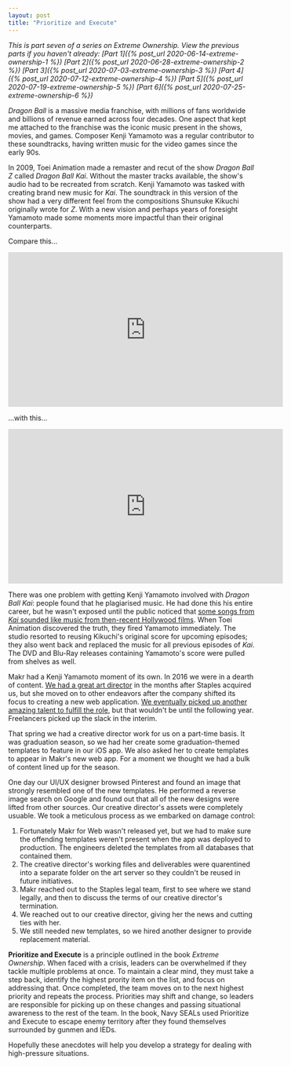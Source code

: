 ```yaml
---
layout: post
title: "Prioritize and Execute"
---
```


_This is part seven of a series on Extreme Ownership. View the previous parts if you haven't already: [Part 1]({% post_url 2020-06-14-extreme-ownership-1 %}) [Part 2]({% post_url 2020-06-28-extreme-ownership-2 %}) [Part 3]({% post_url 2020-07-03-extreme-ownership-3 %}) [Part 4]({% post_url 2020-07-12-extreme-ownership-4 %}) [Part 5]({% post_url 2020-07-19-extreme-ownership-5 %}) [Part 6]({% post_url 2020-07-25-extreme-ownership-6 %})_

_Dragon Ball_ is a massive media franchise, with millions of fans worldwide and billions of revenue earned across four decades. One aspect that kept me attached to the franchise was the iconic music present in the shows, movies, and games. Composer Kenji Yamamoto was a regular contributor to these soundtracks, having written music for the video games since the early 90s.

In 2009, Toei Animation made a remaster and recut of the show _Dragon Ball Z_ called _Dragon Ball Kai_. Without the master tracks available, the show's audio had to be recreated from scratch. Kenji Yamamoto was tasked with creating brand new music for _Kai_. The soundtrack in this version of the show had a very different feel from the compositions Shunsuke Kikuchi originally wrote for _Z_. With a new vision and perhaps years of foresight Yamamoto made some moments more impactful than their original counterparts.

Compare this...

<iframe width="560" height="315" src="https://www.youtube.com/embed/mYzYHq_-Mdg?start=44" frameborder="0" allow="accelerometer; autoplay; encrypted-media; gyroscope; picture-in-picture" allowfullscreen></iframe>

...with this...

<iframe width="560" height="315" src="https://www.youtube.com/embed/arr_hU-iGB8?start=34" frameborder="0" allow="accelerometer; autoplay; encrypted-media; gyroscope; picture-in-picture" allowfullscreen></iframe>
<br/>

There was one problem with getting Kenji Yamamoto involved with _Dragon Ball Kai_: people found that he plagiarised music. He had done this his entire career, but he wasn't exposed until the public noticed that [some songs from _Kai_ sounded like music from then-recent Hollywood films](https://youtu.be/x0y5B7AMP1g?t=527). When Toei Animation discovered the truth, they fired Yamamoto immediately. The studio resorted to reusing Kikuchi's original score for upcoming episodes; they also went back and replaced the music for all previous episodes of _Kai_. The DVD and Blu-Ray releases containing Yamamoto's score were pulled from shelves as well.

Makr had a Kenji Yamamoto moment of its own. In 2016 we were in a dearth of content. [We had a great art director](https://sah-rah.com/makr) in the months after Staples acquired us, but she moved on to other endeavors after the company shifted its focus to creating a new web application. [We eventually picked up another amazing talent to fulfill the role](https://ux.katbigelow.com/#/makr-content-creation/), but that wouldn't be until the following year. Freelancers picked up the slack in the interim.

That spring we had a creative director work for us on a part-time basis. It was graduation season, so we had her create some graduation-themed templates to feature in our iOS app. We also asked her to create templates to appear in Makr's new web app. For a moment we thought we had a bulk of content lined up for the season.

One day our UI/UX designer browsed Pinterest and found an image that strongly resembled one of the new templates. He performed a reverse image search on Google and found out that all of the new designs were lifted from other sources. Our creative director's assets were completely usuable. We took a meticulous process as we embarked on damage control:

1. Fortunately Makr for Web wasn't released yet, but we had to make sure the offending templates weren't present when the app was deployed to production. The engineers deleted the templates from all databases that contained them.
2. The creative director's working files and deliverables were quarentined into a separate folder on the art server so they couldn't be reused in future initiatives.
3. Makr reached out to the Staples legal team, first to see where we stand legally, and then to discuss the terms of our creative director's termination.
4. We reached out to our creative director, giving her the news and cutting ties with her.
5. We still needed new templates, so we hired another designer to provide replacement material.

**Prioritize and Execute** is a principle outlined in the book _Extreme Ownership_. When faced with a crisis, leaders can be overwhelmed if they tackle multiple problems at once. To maintain a clear mind, they must take a step back, identify the highest prority item on the list, and focus on addressing that. Once completed, the team moves on to the next highest priority and repeats the process. Priorities may shift and change, so leaders are responsible for picking up on these changes and passing situational awareness to the rest of the team. In the book, Navy SEALs used Prioritize and Execute to escape enemy territory after they found themselves surrounded by gunmen and IEDs.

Hopefully these anecdotes will help you develop a strategy for dealing with high-pressure situations.
